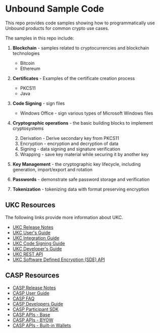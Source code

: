 # Unbound Sample Code
This repo provides code samples showing how to programmatically use Unbound products for common crypto use cases.

The samples in this repo include:
1. **Blockchain** - samples related to cryptocurrencies and blockchain technologies
    - Bitcoin
    - Ethereum
1. **Certificates** - Examples of the certificate creation process
    - PKCS11
    - Java
1. **Code Signing** - sign files
    - Windows Office - sign various types of Microsoft Windows files
1. **Cryptographic operations** - the basic building blocks to implement cryptosystems

    2. Derivation - Derive secondary key from PKCS11
    2. Encryption - encryption and decryption of data
    2. Signing - data signing and signature verification
    2. Wrapping - save key material while securing it by another key
1. **Key Management** - the cryptographic key lifecycle, including generation, import/export and rotation
1. **Passwords** - demonstrate safe password storage and verification
1. **Tokenization** - tokenizing data with format preserving encryption

## UKC Resources

The following links provide more information about UKC.

- [UKC Release Notes](https://www.unboundtech.com/docs/UKC/UKC_Release_Notes/HTML/Content/Products/Unbound_Cover_Page.htm)
- [UKC User's Guide](https://www.unboundtech.com/docs/UKC/UKC_User_Guide/HTML/Content/Products/Unbound_Cover_Page.htm)
- [UKC Integration Guide](https://www.unboundtech.com/docs/UKC/UKC_Integration_Guide/HTML/Content/Products/Unbound_Cover_Page.htm)
- [UKC Code Signing Guide](https://www.unboundtech.com/docs/UKC/UKC_Code_Signing_IG/HTML/Content/Products/Unbound_Cover_Page.htm)
- [UKC Developer's Guide](https://www.unboundtech.com/docs/UKC/UKC_Integration_Guide/HTML/Content/Products/Unbound_Cover_Page.htm)
- [UKC REST API](https://unboundtech.com/docs/ukc_rest/ukc.html)
- [UKC Software Defined Encryption (SDE) API](https://www.unboundtech.com/docs/UKC/SDE/index.html)

## CASP Resources

- [CASP Release Notes](https://www.unboundtech.com/docs/CASP/CASP_Release_Notes-HTML/Content/Products/Unbound_Cover_Page.htm)
- [CASP User Guide](https://www.unboundtech.com/docs/CASP/CASP_User_Guide-HTML/Content/Products/Unbound_Cover_Page.htm)
- [CASP FAQ](https://www.unboundtech.com/docs/CASP/CASP_FAQ-HTML/Content/Products/Unbound_Cover_Page.htm)
- [CASP Developers Guide](https://www.unboundtech.com/docs/CASP/CASP_Developers_Guide-HTML/Content/Products/Unbound_Cover_Page.htm)
- [CASP Participant SDK](https://www.unboundtech.com/docs/CASP/CASP_Participant_SDK-HTML/Content/Products/Unbound_Cover_Page.htm)
- [CASP APIs - Base](https://www.unboundtech.com/docs/CASP/API/casp-base.html)
- [CASP APIs - BYOW](https://www.unboundtech.com/docs/CASP/API/casp-byow.html)
- [CASP APIs - Built-in Wallets](https://www.unboundtech.com/docs/CASP/API/casp-coin.html)
